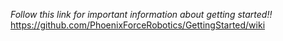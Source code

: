 *Follow this link for important information about getting started!!*
https://github.com/PhoenixForceRobotics/GettingStarted/wiki
